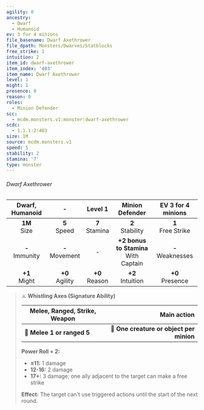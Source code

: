 ```yaml
---
agility: 0
ancestry:
  - Dwarf
  - Humanoid
ev: 3 for 4 minions
file_basename: Dwarf Axethrower
file_dpath: Monsters/Dwarves/Statblocks
free_strike: 1
intuition: 2
item_id: dwarf-axethrower
item_index: '403'
item_name: Dwarf Axethrower
level: 1
might: 1
presence: 0
reason: 0
roles:
  - Minion Defender
scc:
  - mcdm.monsters.v1:monster:dwarf-axethrower
scdc:
  - 1.1.1:2:403
size: 1M
source: mcdm.monsters.v1
speed: 5
stability: 2
stamina: '7'
type: monster
---
```


###### Dwarf Axethrower

|   Dwarf, Humanoid   |          -          |      Level 1       |              Minion Defender              |   EV 3 for 4 minions   |
| :-----------------: | :-----------------: | :----------------: | :---------------------------------------: | :--------------------: |
|  **1M**<br/> Size   |  **5**<br/> Speed   | **7**<br/> Stamina |           **2**<br/> Stability            | **1**<br/> Free Strike |
| **-**<br/> Immunity | **-**<br/> Movement |         -          | **+2 bonus to Stamina**<br/> With Captain | **-**<br/> Weaknesses  |
|  **+1**<br/> Might  | **+0**<br/> Agility | **+0**<br/> Reason |           **+2**<br/> Intuition           |  **+0**<br/> Presence  |

<!-- -->
> ⚔️ **Whistling Axes (Signature Ability)**
>
> | **Melee, Ranged, Strike, Weapon** |                          **Main action** |
> | --------------------------------- | ---------------------------------------: |
> | **📏 Melee 1 or ranged 5**        | **🎯 One creature or object per minion** |
>
> **Power Roll + 2:**
>
> - **≤11:** 1 damage
> - **12-16:** 2 damage
> - **17+:** 3 damage; one ally adjacent to the target can make a free strike
>
> **Effect:** The target can't use triggered actions until the start of the next round.
